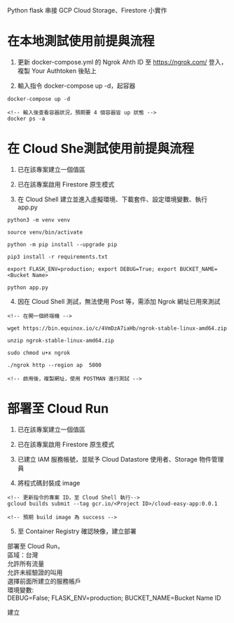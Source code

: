 Python flask 串接 GCP Cloud Storage、Firestore 小實作

# 在本地測試使用前提與流程
1. 更新 docker-compose.yml 的 Ngrok Ahth ID
至 https://ngrok.com/ 登入，複製 Your Authtoken 後貼上

2. 輸入指令 docker-compose up -d，起容器
```
docker-compose up -d

<!-- 輸入後查看容器狀況，預期要 4 個容器皆 up 狀態 -->
docker ps -a

```
# 在 Cloud She測試使用前提與流程
1. 已在該專案建立一個值區

2. 已在該專案啟用 Firestore 原生模式

3. 在 Cloud Shell 建立並進入虛擬環境、下載套件、設定環境變數、執行 app.py
```
python3 -m venv venv

source venv/bin/activate

python -m pip install --upgrade pip

pip3 install -r requirements.txt

export FLASK_ENV=production; export DEBUG=True; export BUCKET_NAME=<Bucket Name>

python app.py

```

4. 因在 Cloud Shell 測試，無法使用 Post 等，需添加 Ngrok 網址已用來測試
```
<!-- 在開一個終端機 -->

wget https://bin.equinox.io/c/4VmDzA7iaHb/ngrok-stable-linux-amd64.zip

unzip ngrok-stable-linux-amd64.zip

sudo chmod u+x ngrok

./ngrok http --region ap  5000

<!-- 啟用後，複製網址，使用 POSTMAN 進行測試 -->
```

# 部署至 Cloud Run 
1. 已在該專案建立一個值區

2. 已在該專案啟用 Firestore 原生模式

3. 已建立 IAM 服務帳號，並賦予 Cloud Datastore 使用者、Storage 物件管理員

4. 將程式碼封裝成 image
```
<!-- 更新指令的專案 ID，至 Cloud Shell 執行-->
gcloud builds submit --tag gcr.io/<Project ID>/cloud-easy-app:0.0.1

<!-- 預期 build image 為 success -->
```

5. 至 Container Registry 確認映像，建立部署

部署至 Cloud Run，  
區域：台灣  
允許所有流量  
允許未經驗證的叫用  
選擇前面所建立的服務帳戶  
環境變數:  
DEBUG=False; FLASK_ENV=production; BUCKET_NAME=Bucket Name ID

建立